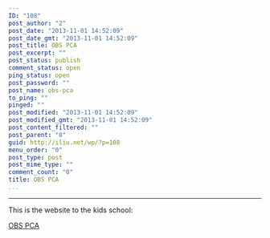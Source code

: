 ```yaml
---
ID: "108"
post_author: "2"
post_date: "2013-11-01 14:52:09"
post_date_gmt: "2013-11-01 14:52:09"
post_title: OBS PCA
post_excerpt: ""
post_status: publish
comment_status: open
ping_status: open
post_password: ""
post_name: obs-pca
to_ping: ""
pinged: ""
post_modified: "2013-11-01 14:52:09"
post_modified_gmt: "2013-11-01 14:52:09"
post_content_filtered: ""
post_parent: "0"
guid: http://iliu.net/wp/?p=108
menu_order: "0"
post_type: post
post_mime_type: ""
comment_count: "0"
title: OBS PCA
...
```

---

<p>This is the website to the kids school:</p>

<p><a href="http://www.obspca.nl/">OBS PCA</a></p>

